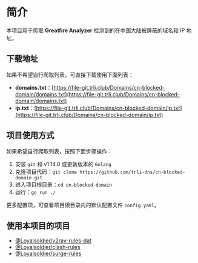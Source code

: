 # 简介

本项目用于爬取 **Greatfire Analyzer** 检测到的在中国大陆被屏蔽的域名和 IP 地址。

## 下载地址

如果不希望自行爬取列表，可直接下载使用下面列表：

- **domains.txt**：[https://file-git.trli.club/Domains/cn-blocked-domain/domains.txt](https://file-git.trli.club/Domains/cn-blocked-domain/domains.txt)
- **ip.txt**：[https://file-git.trli.club/Domains/cn-blocked-domain/ip.txt](https://file-git.trli.club/Domains/cn-blocked-domain/ip.txt)

## 项目使用方式

如果希望自行爬取列表，按照下面步骤操作：

1. 安装 `git` 和 v1.14.0 或更新版本的 `Golang`
2. 克隆项目代码：`git clone https://github.com/trli-dns/cn-blocked-domain.git`
3. 进入项目根目录：`cd cn-blocked-domain`
4. 运行：`go run ./`

更多配置项，可查看项目根目录内的默认配置文件 `config.yaml`。

## 使用本项目的项目

- [@Loyalsoldier/v2ray-rules-dat](https://github.com/Loyalsoldier/v2ray-rules-dat)
- [@Loyalsoldier/clash-rules](https://github.com/Loyalsoldier/clash-rules)
- [@Loyalsoldier/surge-rules](https://github.com/Loyalsoldier/surge-rules)
